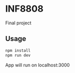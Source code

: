 # INF8808

Final project

## Usage

```bash
npm install
npm run dev
```

App will run on localhost:3000

